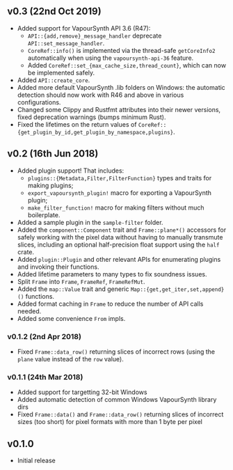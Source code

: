 ## v0.3 (22nd Oct 2019)
* Added support for VapourSynth API 3.6 (R47):
  * `API::{add,remove}_message_handler` deprecate `API::set_message_handler`.
  * `CoreRef::info()` is implemented via the thread-safe `getCoreInfo2`
    automatically when using the `vapoursynth-api-36` feature.
  * Added `CoreRef::set_{max_cache_size,thread_count}`, which can now be
    implemented safely.
* Added `API::create_core`.
* Added more default VapourSynth .lib folders on Windows: the automatic
  detection should now work with R46 and above in various configurations.
* Changed some Clippy and Rustfmt attributes into their newer versions, fixed
  deprecation warnings (bumps minimum Rust).
* Fixed the lifetimes on the return values of
  `CoreRef::{get_plugin_by_id,get_plugin_by_namespace,plugins}`.

## v0.2 (16th Jun 2018)
- Added plugin support! That includes:
  - `plugins::{Metadata,Filter,FilterFunction}` types and traits for making plugins;
  - `export_vapoursynth_plugin!` macro for exporting a VapourSynth plugin;
  - `make_filter_function!` macro for making filters without much boilerplate.
- Added a sample plugin in the `sample-filter` folder.
- Added the `component::Component` trait and `Frame::plane*()` accessors for safely working with the pixel data without having to manually transmute slices, including an optional half-precision float support using the `half` crate.
- Added `plugin::Plugin` and other relevant APIs for enumerating plugins and invoking their functions.
- Added lifetime parameters to many types to fix soundness issues.
- Split `Frame` into `Frame`, `FrameRef`, `FrameRefMut`.
- Added the `map::Value` trait and generic `Map::{get,get_iter,set,append}()` functions.
- Added format caching in `Frame` to reduce the number of API calls needed.
- Added some convenience `From` impls.

### v0.1.2 (2nd Apr 2018)
- Fixed `Frame::data_row()` returning slices of incorrect rows (using the `plane` value instead of the `row` value).

### v0.1.1 (24th Mar 2018)
- Added support for targetting 32-bit Windows
- Added automatic detection of common Windows VapourSynth library dirs
- Fixed `Frame::data()` and `Frame::data_row()` returning slices of incorrect sizes (too short) for pixel formats with more than 1 byte per pixel

## v0.1.0
- Initial release
